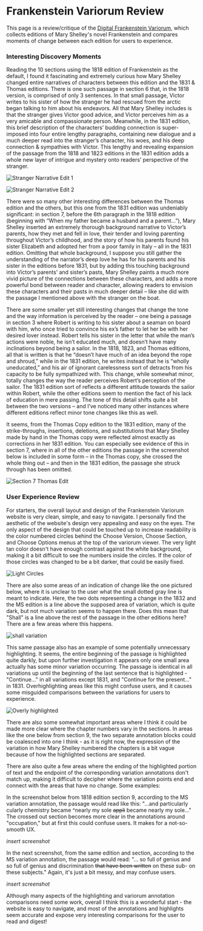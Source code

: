 # Frankenstein Variorum Review

This page is a review/critique of the [Digital Frankenstein Variorum](https://frankensteinvariorum.github.io/viewer/), which collects editions of Mary Shelley's novel Frankenstein and compares moments of change between each edition for users to experience.

### Interesting Discovery Moments

Reading the 10 sections using the 1818 edition of Frankenstein as the default, I found it fascinating and extremely 
curious how Mary Shelley changed entire narratives of characters between this edition and the 1831 & Thomas editions. 
There is one such passage in section 6 that, in the 1818 version, is comprised of only 3 sentences. In that small passage, 
Victor writes to his sister of how the stranger he had rescued from the arctic began talking to him about his endeavors. 
All that Mary Shelley includes is that the stranger gives Victor good advice, and Victor perceives him as a very amicable and compassionate person. 
Meanwhile, in the 1831 edition, this brief description of the characters’ budding connection is super-imposed into four entire lengthy paragraphs, 
containing new dialogue and a much deeper read into the stranger’s character, his woes, and his deep connection & sympathies with Victor. This lengthy and revealing expansion
of the passage from the 1818 and 1823 editions in the 1831 edition adds a whole new layer of intrigue and mystery onto readers’ perspective of the stranger.

![Stranger Narrative Edit 1](images/frankenVVscreenshots/strangernarrativeEdit1831_1.png)

![Stranger Narrative Edit 2](images/frankenVVscreenshots/strangernarrativeEdit1831_2.png)


There were so many other interesting differences between the Thomas edition and the others, but this one from the 1831 edition was undeniably significant: 
in section 7, before the 6th paragraph in the 1818 edition (beginning with “When my father became a husband and a parent...”), Mary Shelley inserted an extremely 
thorough background narrative to Victor’s parents, how they met and fell in love, their tender and loving parenting throughout Victor’s childhood, and the story of how 
his parents found his sister Elizabeth and adopted her from a poor family in Italy – all in the 1831 edition. Omitting that whole background, I suppose you still gather 
the understanding of the narrator’s deep love he has for his parents and his sister in the editions before 1831, but by adding this touching background into Victor’s parents’ 
and sister’s pasts, Mary Shelley paints a much more vivid picture of the connections between these characters, and adds a more powerful bond between reader and character, 
allowing readers to envision these characters and their pasts in much deeper detail – like she did with the passage I mentioned above with the stranger on the boat.

There are some smaller yet still interesting changes that change the tone and the way information is perceived by the reader – one being a passage in section 3 where Robert 
is writing to his sister about a seaman on board with him, who once tried to convince his ex’s father to let her be with her desired lover instead. Robert tells his sister 
in the letter that while the man’s actions were noble, he isn’t educated much, and doesn’t have many inclinations beyond being a sailor. In the 1818, 1823, and Thomas editions, 
all that is written is that he “doesn’t have much of an idea beyond the rope and shroud,” while in the 1831 edition, he writes instead that he is “wholly uneducated,” and his air 
of ignorant carelessness sort of detracts from his capacity to be fully sympathized with. This change, while somewhat minor, totally changes the way the reader perceives Robert’s 
perception of the sailor. The 1831 edition sort of reflects a different attitude towards the sailor within Robert, while the other editions seem to mention the fact of his lack 
of education in mere passing. The tone of this detail shifts quite a bit between the two versions – and I’ve noticed many other instances where different editions reflect minor 
tone changes like this as well.

It seems, from the Thomas Copy edition to the 1831 edition, many of the strike-throughs, insertions, deletions, and substitutions that Mary Shelley made by hand 
in the Thomas copy were reflected almost exactly as corrections in her 1831 edition. You can especially see evidence of this in section 7, where in all of the other 
editions the passage in the screenshot below is included in some form – in the Thomas copy, she crossed the whole thing out – and then in the 1831 edition, the passage 
she struck through has been omitted.


![Section 7 Thomas Edit](images/frankenVVscreenshots/sec7Thomasedit.png)


### User Experience Review

For starters, the overall layout and design of the Frankenstein Variorum website is very clean, simple, and easy to navigate. I personally find the aesthetic of the website's design very appealing and easy on the eyes. The only aspect of the design that could be touched up to increase readability is the color numbered circles behind the Choose Version, Choose Section, and Choose Options menus at the top of the variorum viewer. The very light tan color doesn't have enough contrast against the white background, making it a bit difficult to see the numbers inside the circles. If the color of those circles was changed to be a bit darker, that could be easily fixed. 

![Light Circles](images/frankenVVscreenshots/numbered-circles.png)

There are also some areas of an indication of change like the one pictured below, where it is unclear to the user what the small dotted gray line is meant to indicate. Here, the two dots representing a change in the 1832 and the MS edition is a line above the supposed area of variation, which is quite dark, but not much variation seems to happen there. Does this mean that "Shall" is a line above the rest of the passage in the other editions here? There are a few areas where this happens.

![shall variation](images/frankenVVscreenshots/shall-variation-indication.png)

This same passage also has an example of some potentially unnecessary highlighting. It seems, the entire beginning of the passage is highlighted quite darkly, but upon further investigation it appears only one small area actually has some minor variation occurring. The passage is identical in all variations up until the beginning of the last sentence that is highlighted - "Continue..." in all variations except 1831, and "Continue for the present..." in 1831. Overhighlighting areas like this might confuse users, and it causes some misguided comparisons between the variations for users to experience.

![Overly highlighted](images/frankenVVscreenshots/overly-highlighted-area.png)

There are also some somewhat important areas where I think it could be made more clear where the chapter numbers vary in the sections. In areas like the one below from section 9, the two separate annotation blocks could be coalesced into one I think - as it is right now, the expression of the variation in how Mary Shelley numbered the chapters is a bit vague because of how the highlighted sections are separated.



There are also quite a few areas where the ending of the highlighted portion of text and the endpoint of the corresponding variation annotations don't match up, making it difficult to decipher where the variation points end and connect with the areas that have no change. Some examples:

In the screenshot below from 1818 edition section 9, according to the MS variation annotation, the passage would read like this: 
"...and particularly cularly chemistry became ^nearly  my sole ~~appli~~ became nearly my sole..." 
The crossed out section becomes more clear in the annotations around "occupation," but at first this could confuse users. It makes for a not-so-smooth UX.

*insert screenshot*

In the next screenshot, from the same edition and section, according to the MS variation annotation, the passage would read: 
"... so full of genius and so full of genius and discrimination ~~that have been written~~ on these sub- on these subjects."
Again, it's just a bit messy, and may confuse users.

*insert screenshot*

Although many aspects of the highlighting and variorum annotation comparisons need some work, overall I think this is a wonderful start - the website is easy to navigate, and most of the annotations and highlights seem accurate and expose very interesting comparisons for the user to read and digest!
